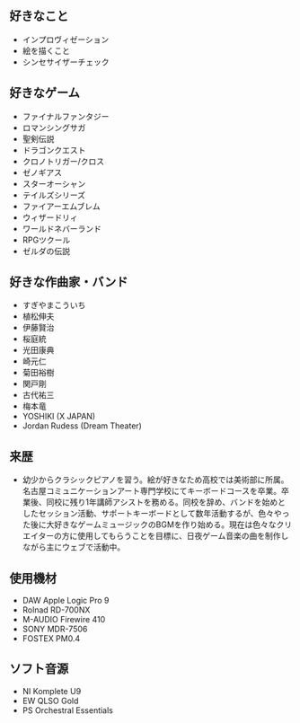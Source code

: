 ## 好きなこと
- インプロヴィゼーション
- 絵を描くこと
- シンセサイザーチェック

## 好きなゲーム
- ファイナルファンタジー
- ロマンシングサガ
- 聖剣伝説
- ドラゴンクエスト
- クロノトリガー/クロス
- ゼノギアス
- スターオーシャン
- テイルズシリーズ
- ファイアーエムブレム
- ウィザードリィ
- ワールドネバーランド
- RPGツクール
- ゼルダの伝説

## 好きな作曲家・バンド
- すぎやまこういち
- 植松伸夫
- 伊藤賢治
- 桜庭統
- 光田康典
- 崎元仁
- 菊田裕樹
- 関戸剛
- 古代祐三
- 梅本竜
- YOSHIKI (X JAPAN)
- Jordan Rudess (Dream Theater)


## 来歴
- 幼少からクラシックピアノを習う。絵が好きなため高校では美術部に所属。
名古屋コミュニケーションアート専門学校にてキーボードコースを卒業。卒業後、同校に残り1年講師アシストを務める。同校を辞め、バンドを始めとしたセッション活動、サポートキーボードとして数年活動するが、色々やった後に大好きなゲームミュージックのBGMを作り始める。現在は色々なクリエイターの方に使用してもらうことを目標に、日夜ゲーム音楽の曲を制作しながら主にウェブで活動中。

## 使用機材
- DAW Apple Logic Pro 9
- Rolnad RD-700NX 
- M-AUDIO Firewire 410
- SONY MDR-7506
- FOSTEX PM0.4

## ソフト音源
- NI Komplete U9
- EW QLSO Gold
- PS Orchestral Essentials
